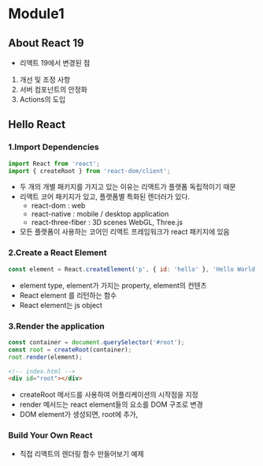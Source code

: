 # Module1

## About React 19

- 리액트 19에서 변경된 점

1. 개선 및 조정 사항
2. 서버 컴포넌트의 안정화
3. Actions의 도입

## Hello React

### 1.Import Dependencies

```js
import React from 'react';
import { createRoot } from 'react-dom/client';
```

- 두 개의 개별 패키지를 가지고 있는 이유는 리액트가 플랫폼 독립적이기 때문
- 리액트 코어 패키지가 있고, 플랫폼별 특화된 렌더러가 있다.
  - react-dom : web
  - react-native : mobile / desktop application
  - react-three-fiber : 3D scenes WebGL, Three.js
- 모든 플랫폼이 사용하는 코어인 리액트 프레임워크가 react 패키지에 있음

### 2.Create a React Element

```js
const element = React.createElement('p', { id: 'hello' }, 'Hello World!');
```

- element type, element가 가지는 property, element의 컨텐츠
- React element 를 리턴하는 함수
- React element는 js object

### 3.Render the application

```js
const container = document.querySelector('#root');
const root = createRoot(container);
root.render(element);
```

```html
<!-- index.html -->
<div id="root"></div>
```

- createRoot 메서드를 사용하여 어플리케이션의 시작점을 지정
- render 메서드는 react element들의 요소를 DOM 구조로 변경
- DOM element가 생성되면, root에 추가,

### Build Your Own React

- 직접 리액트의 렌더링 함수 만들어보기 예제
